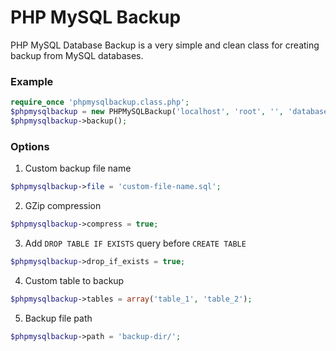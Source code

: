 # PHP MySQL Backup

PHP MySQL Database Backup is a very simple and clean class for creating backup from MySQL databases.



### Example
```php
require_once 'phpmysqlbackup.class.php';
$phpmysqlbackup = new PHPMySQLBackup('localhost', 'root', '', 'database');
$phpmysqlbackup->backup();
```


### Options

1. Custom backup file name
```php
$phpmysqlbackup->file = 'custom-file-name.sql';
```

2. GZip compression
```php
$phpmysqlbackup->compress = true;
```

3. Add `DROP TABLE IF EXISTS` query before `CREATE TABLE`
```php
$phpmysqlbackup->drop_if_exists = true;
```

4. Custom table to backup
```php
$phpmysqlbackup->tables = array('table_1', 'table_2');
```

5. Backup file path
```php
$phpmysqlbackup->path = 'backup-dir/';
```
